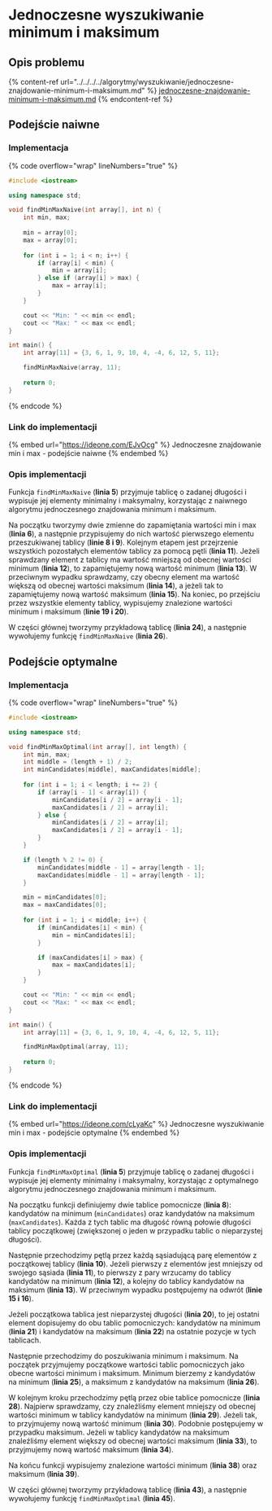 # Jednoczesne wyszukiwanie minimum i maksimum

## Opis problemu

{% content-ref url="../../../../algorytmy/wyszukiwanie/jednoczesne-znajdowanie-minimum-i-maksimum.md" %}
[jednoczesne-znajdowanie-minimum-i-maksimum.md](../../../../algorytmy/wyszukiwanie/jednoczesne-znajdowanie-minimum-i-maksimum.md)
{% endcontent-ref %}

## Podejście naiwne

### Implementacja

{% code overflow="wrap" lineNumbers="true" %}
```cpp
#include <iostream>

using namespace std;

void findMinMaxNaive(int array[], int n) {
    int min, max;
    
    min = array[0];
    max = array[0];
    
    for (int i = 1; i < n; i++) {
        if (array[i] < min) {
            min = array[i];
        } else if (array[i] > max) {
            max = array[i];
        }
    }

    cout << "Min: " << min << endl;
    cout << "Max: " << max << endl;
}

int main() {
    int array[11] = {3, 6, 1, 9, 10, 4, -4, 6, 12, 5, 11};

    findMinMaxNaive(array, 11);
    
    return 0;
}
```
{% endcode %}

### Link do implementacji

{% embed url="https://ideone.com/EJvOcg" %}
Jednoczesne znajdowanie min i max - podejście naiwne 
{% endembed %}

### Opis implementacji

Funkcja `findMinMaxNaive` (**linia 5**) przyjmuje tablicę o zadanej długości i wypisuje jej elementy minimalny i maksymalny, korzystając z naiwnego algorytmu jednoczesnego znajdowania minimum i maksimum.

Na początku tworzymy dwie zmienne do zapamiętania wartości min i max (**linia 6**), a następnie przypisujemy do nich wartość pierwszego elementu przeszukiwanej tablicy (**linie 8 i 9**). Kolejnym etapem jest przejrzenie wszystkich pozostałych elementów tablicy za pomocą pętli (**linia 11**). Jeżeli sprawdzany element z tablicy ma wartość mniejszą od obecnej wartości minimum (**linia 12**), to zapamiętujemy nową wartość minimum (**linia 13**). W przeciwnym wypadku sprawdzamy, czy obecny element ma wartość większą od obecnej wartości maksimum (**linia 14**), a jeżeli tak to zapamiętujemy nową wartość maksimum (**linia 15**). Na koniec, po przejściu przez wszystkie elementy tablicy, wypisujemy znalezione wartości minimum i maksimum (**linie 19 i 20**).

W części głównej tworzymy przykładową tablicę (**linia 24**), a następnie wywołujemy funkcję `findMinMaxNaive` (**linia 26**).

## Podejście optymalne

### Implementacja

{% code overflow="wrap" lineNumbers="true" %}
```cpp
#include <iostream>

using namespace std;

void findMinMaxOptimal(int array[], int length) {
    int min, max;
    int middle = (length + 1) / 2;
    int minCandidates[middle], maxCandidates[middle];
    
    for (int i = 1; i < length; i += 2) {
        if (array[i - 1] < array[i]) {
            minCandidates[i / 2] = array[i - 1];
            maxCandidates[i / 2] = array[i];
        } else {
            minCandidates[i / 2] = array[i];
            maxCandidates[i / 2] = array[i - 1];
        }
    }

    if (length % 2 != 0) {
        minCandidates[middle - 1] = array[length - 1];
        maxCandidates[middle - 1] = array[length - 1];
    }

    min = minCandidates[0];
    max = maxCandidates[0];
    
    for (int i = 1; i < middle; i++) {
        if (minCandidates[i] < min) {
            min = minCandidates[i];
        }

        if (maxCandidates[i] > max) {
            max = maxCandidates[i];
        }
    }

    cout << "Min: " << min << endl;
    cout << "Max: " << max << endl;
}

int main() {
    int array[11] = {3, 6, 1, 9, 10, 4, -4, 6, 12, 5, 11};

    findMinMaxOptimal(array, 11);
    
    return 0;
}
```
{% endcode %}

### Link do implementacji

{% embed url="https://ideone.com/cLyaKc" %}
Jednoczesne wyszukiwanie min i max - podejście optymalne
{% endembed %}

### Opis implementacji

Funkcja `findMinMaxOptimal` (**linia 5**) przyjmuje tablicę o zadanej długości i wypisuje jej elementy minimalny i maksymalny, korzystając z optymalnego algorytmu jednoczesnego znajdowania minimum i maksimum.

Na początku funkcji definiujemy dwie tablice pomocnicze (**linia 8**): kandydatów na minimum (`minCandidates`) oraz kandydatów na maksimum (`maxCandidates`). Każda z tych tablic ma długość równą połowie długości tablicy początkowej (zwiększonej o jeden w przypadku tablic o nieparzystej długości).

Następnie przechodzimy pętlą przez każdą sąsiadującą parę elementów z początkowej tablicy (**linia 10**). Jeżeli pierwszy z elementów jest mniejszy od swojego sąsiada (**linia 11**), to pierwszy z pary wrzucamy do tablicy kandydatów na minimum (**linia 12**), a kolejny do tablicy kandydatów na maksimum (**linia 13**). W przeciwnym wypadku postępujemy na odwrót (**linie 15 i 16**).

Jeżeli początkowa tablica jest nieparzystej długości (**linia 20**), to jej ostatni element dopisujemy do obu tablic pomocniczych: kandydatów na minimum (**linia 21**) i kandydatów na maksimum (**linia 22**) na ostatnie pozycje w tych tablicach.

Następnie przechodzimy do poszukiwania minimum i maksimum. Na początek przyjmujemy początkowe wartości tablic pomocniczych jako obecne wartości minimum i maksimum. Minimum bierzemy z kandydatów na minimum (**linia 25**), a maksimum z kandydatów na maksimum (**linia 26**).

W kolejnym kroku przechodzimy pętlą przez obie tablice pomocnicze (**linia 28**). Najpierw sprawdzamy, czy znaleźliśmy element mniejszy od obecnej wartości minimum w tablicy kandydatów na minimum (**linia 29**). Jeżeli tak, to przyjmujemy nową wartość minimum (**linia 30**). Podobnie postępujemy w przypadku maksimum. Jeżeli w tablicy kandydatów na maksimum znaleźliśmy element większy od obecnej wartości maksimum (**linia 33**), to przyjmujemy nową wartość maksimum (**linia 34**).

Na końcu funkcji wypisujemy znalezione wartości minimum (**linia 38**) oraz maksimum (**linia 39**).

W części głównej tworzymy przykładową tablicę (**linia 43**), a następnie wywołujemy funkcję `findMinMaxOptimal` (**linia 45**).
